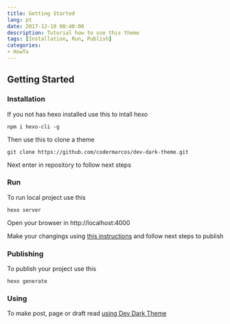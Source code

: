 ```yaml
---
title: Getting Started
lang: pt
date: 2017-12-10 00:40:00
description: Tutorial how to use this theme
tags: [Installation, Run, Publish]
categories: 
- HowTo
---
```

## Getting Started

### Installation
If you not has hexo installed use this to intall hexo
```shell
npm i hexo-cli -g 
```
Then use this to clone a theme 
```shell
git clone https://github.com/codermarcos/dev-dark-theme.git
```
Next enter in repository to follow next steps

### Run
To run local project use this
```shell
hexo server
```
Open your browser in http://localhost:4000

Make your changings using [this instructions](/pt/Settings/Configuration) and follow next steps to publish

### Publishing
To publish your project use this
```shell
hexo generate 
```

### Using
To make post, page or draft read [using Dev Dark Theme](/pt/HowTo/Using-Dev-Dark-Theme)